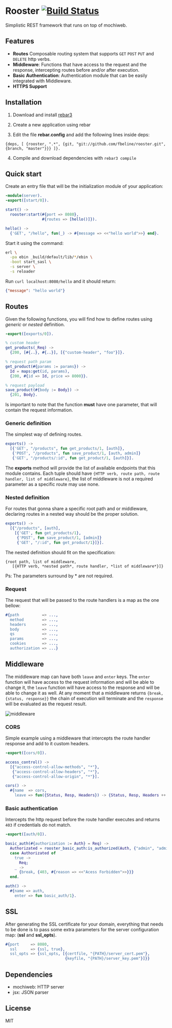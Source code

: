 # Rooster [![Build Status](https://travis-ci.org/fbeline/rooster.svg?branch=master)](https://travis-ci.org/fbeline/rooster)
Simplistic REST framework that runs on top of mochiweb.
## Features
- **Routes** Composable routing system that supports `GET` `POST` `PUT` and `DELETE` http verbs.
- **Middleware**: Functions that have access to the request and the response, intercepting routes before and/or after execution.
- **Basic Authentication**: Authentication module that can be easily integrated with Middleware.
- **HTTPS Support**

## Installation
1) Download and install [rebar3](https://www.rebar3.org/)

2) Create a new application using rebar

3) Edit the file **rebar.config** and add the following lines inside deps:

`{deps, [ {rooster, ".*", {git, "git://github.com/fbeline/rooster.git", {branch, "master"}}} ]}.`

4) Compile and download dependencies with `rebar3 compile`

## Quick start
Create an entry file that will be the initialization module of your application:

```Erlang
-module(server).
-export([start/0]).

start() ->
  rooster:start(#{port => 8080},
                #{routes => [hello()]}).

hello() ->
  {'GET', "/hello", fun(_) -> #{message => <<"hello world">>} end}.
```

Start it using the command:

```Bash
erl \
  -pa ebin _build/default/lib/*/ebin \
  -boot start_sasl \
  -s server \
  -s reloader
```

Run `curl localhost:8080/hello` and it should return:

```JSON
{"message": "hello world"}
```

## Routes
Given the following functions, you will find how to define routes using *generic* or *nested* definition.

```Erlang
-export([exports/0]).

% custom header
get_products(_Req) ->
  {200, [#{..}, #{..}], [{"custom-header", "foo"}]}.

% request path param
get_product(#{params := params}) ->
  Id = maps:get(id, params),
  {200, #{id => Id, price => 8000}}.

% request payload
save_product(#{body := Body}) ->
  {201, Body}.
```
Is important to note that the function **must** have one parameter, that will contain the request information.

### Generic definition
The simplest way of defining routes.

```Erlang
exports() ->
  [{'GET', "/products", fun get_products/1, [auth]},
   {'POST', "/products", fun save_product/1, [auth, admin]}
   {'GET', "/products/:id", fun get_product/1, [auth]}].
```

The **exports** method will provide the list of available endpoints that this module contains. Each tuple should have `{HTTP verb, route path, route handler, list of middleware}`, the list of middleware is not a required parameter as a specific route may use none.

### Nested definition
For routes that gonna share a specific root path and or middleware, declaring routes in a nested way should be the proper solution.

```Erlang
exports() ->
  [{"/products", [auth],
    [{'GET', fun get_products/1},
     {'POST', fun save_product/1, [admin]}
     {'GET', "/:id", fun get_product/1}]}].
```
The nested definition should fit on the specification:

```
{root path, list of middleware,
   [{HTTP verb, *nested path*, route handler, *list of middleware*}]}
```
Ps: The parameters surround by * are not required.

### Request
The request that will be passed to the route handlers is a map as the one bellow:

```erlang
#{path          => ...,
  method        => ...,
  headers       => ...,
  body          => ...,
  qs            => ...,
  params        => ...,
  cookies       => ...,
  authorization => ...}
```

## Middleware

The middleware map can have both `leave` and `enter` keys. The `enter` function will have access to the request information and will be able to change it, the `leave` function will have access to the response and will be able to change it as well.
At any moment that a middleware returns `{break, {status, response}}` the chain of execution will terminate and the `response` will be evaluated as the request result.

![middleware](https://user-images.githubusercontent.com/5730881/32140052-75ae38aa-bc3a-11e7-9f54-855b96390bd9.png)

### CORS
Simple example using a middleware that intercepts the route handler response and
add to it custom headers.

```Erlang
-export([cors/0]).

access_control() ->
  [{"access-control-allow-methods", "*"},
   {"access-control-allow-headers", "*"},
   {"access-control-allow-origin", "*"}].

cors() ->
  #{name  => cors,
    leave => fun({Status, Resp, Headers}) -> {Status, Resp, Headers ++ access_control()} end}.
```

### Basic authentication
Intercepts the http request before the route handler executes and returns `403` if
credentials do not match.

```erlang
-export([auth/0]).

basic_auth(#{authorization := Auth} = Req) ->
  Authorizated = rooster_basic_auth:is_authorized(Auth, {"admin", "admin"}),
  case Authorizated of
    true ->
      Req;
    _ ->
      {break, {403, #{reason => <<"Acess Forbidden">>}}}
  end.

auth() ->
  #{name => auth,
    enter => fun basic_auth/1}.
```

## SSL
After generating the SSL certificate for your domain, everything that needs to be done is to pass some extra parameters for the server configuration map: (**ssl** and **ssl_opts**).

```Erlang
#{port     => 8080,
  ssl      => {ssl, true},
  ssl_opts => {ssl_opts, [{certfile, "{PATH}/server_cert.pem"},
                          {keyfile, "{PATH}/server_key.pem"}]}}
```

## Dependencies
- mochiweb: HTTP server
- jsx: JSON parser

## License
MIT
